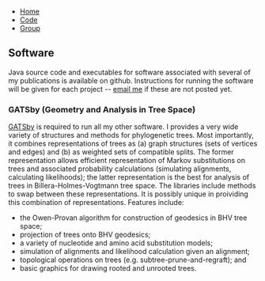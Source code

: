 <link rel="stylesheet" type="text/css" href="/css/main.css">
<meta name="keywords" content="Tom Nye; probability; statistics; Newcastle; geometry; phylogenetics; phylogenetic tree;">

<div class="topnav">
<ul>
  <li style="display:none;"></li>
  <li><a href="index.html">Home</a></li>
  <li><a href="code.html">Code</a></li>
  <li><a href="group.html">Group</a></li>
</ul>
</div>


## Software

Java source code and executables for software associated with several of my publications is available on github. 
Instructions for running the software will be given for each project -- [email me](mailto:tom.nye@ncl.ac.uk) if these are not posted yet. 


### GATSby (Geometry and Analysis in Tree Space)

[GATSby](https://github.com/tomnye/GATSby) is required to run all my other software. 
I provides a very wide variety of structures and methods for phylogenetic trees. 
Most importantly, it combines representations of trees as (a) graph structures (sets of vertices and edges) and (b) as weighted sets of compatible splits. 
The former representation allows efficient representation of Markov substitutions on trees and associated probability calculations (simulating alignments, calculating likelihoods); 
the latter representation is the best for analysis of trees in Billera-Holmes-Vogtmann tree space. 
The libraries include methods to swap between these representations. 
It is possibly unique in proividing this combination of representations. 
Features include:

* the Owen-Provan algorithm for construction of geodesics in BHV tree space;
* projection of trees onto BHV geodesics;
* a variety of nucleotide and amino acid substitution models; 
* simulation of alignments and likelihood calculation given an alignment;
* topological operations on trees (e.g. subtree-prune-and-regraft); and
* basic graphics for drawing rooted and unrooted trees.

